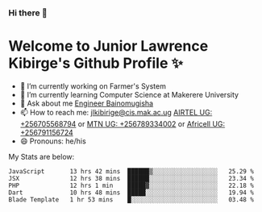 ### Hi there 👋 
# Welcome to Junior Lawrence Kibirge's Github Profile ✨
 
<!--
**juniorkibirige/juniorkibirige** is a ✨ _special_ ✨ repository because its `README.md` (this file) appears on your GitHub profile.

Here are some ideas to get you started:

- 🔭 I’m currently working on ...
- 🌱 I’m currently learning ...
- 👯 I’m looking to collaborate on ...
- 🤔 I’m looking for help with ...
- 💬 Ask me about ...
- 📫 How to reach me: ...
- 😄 Pronouns: ...
- ⚡ Fun fact: ...
-->
- 🔭 I’m currently working on Farmer's System
- 🌱 I’m currently learning Computer Science at Makerere University
- 💬 Ask about me [Engineer Bainomugisha](mailto:baino@mak.ac.ug)
- 📫 How to reach me: [jlkibirige@cis.mak.ac.ug](mailto:jlkibirige@cis.mak.ac.ug) [AIRTEL UG: +256705568794](tel:+256705568794) or [MTN UG: +256789334002](tel:+256789334002) or [Africell UG: +256791156724](tel:+256791156724)
- 😄 Pronouns: he/his

My Stats are below:

<!--START_SECTION:waka-->
```text
JavaScript       13 hrs 42 mins  ██████▒░░░░░░░░░░░░░░░░░░   25.29 % 
JSX              12 hrs 38 mins  ██████░░░░░░░░░░░░░░░░░░░   23.34 % 
PHP              12 hrs 1 min    █████▓░░░░░░░░░░░░░░░░░░░   22.18 % 
Dart             10 hrs 48 mins  █████░░░░░░░░░░░░░░░░░░░░   19.94 % 
Blade Template   1 hr 53 mins    █░░░░░░░░░░░░░░░░░░░░░░░░   03.48 % 
```
<!--END_SECTION:waka-->
